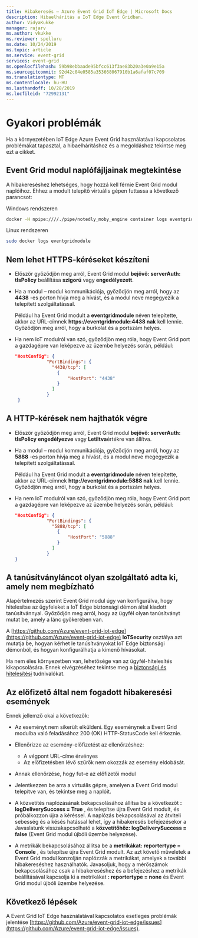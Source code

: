 ```yaml
---
title: Hibakeresés – Azure Event Grid IoT Edge | Microsoft Docs
description: Hibaelhárítás a IoT Edge Event Gridban.
author: VidyaKukke
manager: rajarv
ms.author: vkukke
ms.reviewer: spelluru
ms.date: 10/24/2019
ms.topic: article
ms.service: event-grid
services: event-grid
ms.openlocfilehash: 59b98ebbaade95bfcc613f3ae83b20a3e0a9e15a
ms.sourcegitcommit: 92d42c04e0585a353668067910b1a6afaf07c709
ms.translationtype: MT
ms.contentlocale: hu-HU
ms.lasthandoff: 10/28/2019
ms.locfileid: "72992131"
---
```

# <a name="common-issues"></a>Gyakori problémák

Ha a környezetében IoT Edge Azure Event Grid használatával kapcsolatos problémákat tapasztal, a hibaelhárításhoz és a megoldáshoz tekintse meg ezt a cikket.

## <a name="view-event-grid-module-logs"></a>Event Grid modul naplófájljainak megtekintése

A hibakereséshez lehetséges, hogy hozzá kell férnie Event Grid modul naplóihoz. Ehhez a modult telepítő virtuális gépen futtassa a következő parancsot:

Windows rendszeren

```sh
docker -H npipe:////./pipe/notedly_moby_engine container logs eventgridmodule
```

Linux rendszeren

```sh
sudo docker logs eventgridmodule
```

## <a name="unable-to-make-https-requests"></a>Nem lehet HTTPS-kéréseket készíteni

* Először győződjön meg arról, Event Grid modul **bejövő: serverAuth: tlsPolicy** beállítása **szigorú** vagy **engedélyezett**.

* Ha a modul – modul kommunikációja, győződjön meg arról, hogy az **4438** -es porton hívja meg a hívást, és a modul neve megegyezik a telepített szolgáltatással. 

  Például ha Event Grid modult a **eventgridmodule** néven telepítette, akkor az URL-címnek **https://eventgridmodule:4438 nak** kell lennie. Győződjön meg arról, hogy a burkolat és a portszám helyes.
    
* Ha nem IoT modulról van szó, győződjön meg róla, hogy Event Grid port a gazdagépre van leképezve az üzembe helyezés során, például:

    ```json
    "HostConfig": {
                "PortBindings": {
                  "4438/tcp": [
                    {
                        "HostPort": "4438"
                    }
                  ]
                }
     }
    ```

## <a name="unable-to-make-http-requests"></a>A HTTP-kérések nem hajthatók végre

* Először győződjön meg arról, Event Grid modul **bejövő: serverAuth: tlsPolicy** **engedélyezve** vagy **Letiltva**értékre van állítva.

* Ha a modul – modul kommunikációja, győződjön meg arról, hogy az **5888** -es porton hívja meg a hívást, és a modul neve megegyezik a telepített szolgáltatással. 

  Például ha Event Grid modult a **eventgridmodule** néven telepítette, akkor az URL-címnek **http://eventgridmodule:5888 nak** kell lennie. Győződjön meg arról, hogy a burkolat és a portszám helyes.
    
* Ha nem IoT modulról van szó, győződjön meg róla, hogy Event Grid port a gazdagépre van leképezve az üzembe helyezés során, például:

    ```json
    "HostConfig": {
                "PortBindings": {
                  "5888/tcp": [
                    {
                        "HostPort": "5888"
                    }
                  ]
                }
    }
    ```

## <a name="certificate-chain-was-issued-by-an-authority-thats-not-trusted"></a>A tanúsítványláncot olyan szolgáltató adta ki, amely nem megbízható

Alapértelmezés szerint Event Grid modul úgy van konfigurálva, hogy hitelesítse az ügyfeleket a IoT Edge biztonsági démon által kiadott tanúsítvánnyal. Győződjön meg arról, hogy az ügyfél olyan tanúsítványt mutat be, amely a lánc gyökerében van.

A [https://github.com/Azure/event-grid-iot-edge](https://github.com/Azure/event-grid-iot-edge) **IoTSecurity** osztálya azt mutatja be, hogyan kérhet le tanúsítványokat IoT Edge biztonsági démonból, és hogyan konfigurálhatja a kimenő hívásokat.

Ha nem éles környezetben van, lehetősége van az ügyfél-hitelesítés kikapcsolására. Ennek elvégzéséhez tekintse meg a [biztonsági és hitelesítési](security-authentication.md) tudnivalókat.

## <a name="debug-events-not-received-by-subscriber"></a>Az előfizető által nem fogadott hibakeresési események

Ennek jellemző okai a következők:

* Az eseményt nem sikerült elküldeni. Egy eseménynek a Event Grid modulba való feladásához 200 (OK) HTTP-StatusCode kell érkeznie.

* Ellenőrizze az esemény-előfizetést az ellenőrzéshez:
    * A végpont URL-címe érvényes
    * Az előfizetésben lévő szűrők nem okozzák az esemény eldobását.

* Annak ellenőrzése, hogy fut-e az előfizetői modul

* Jelentkezzen be arra a virtuális gépre, amelyen a Event Grid modul telepítve van, és tekintse meg a naplóit.

* A közvetítés naplózásának bekapcsolásához állítsa be a következőt **: logDeliverySuccess = True** , és telepítse újra Event Grid modult, és próbálkozzon újra a kéréssel. A naplózás bekapcsolásával az átviteli sebesség és a késés hatással lehet, így a hibakeresés befejezésekor a Javaslatunk visszakapcsolható a **közvetítőhöz: logDeliverySuccess = false** (Event Grid modul újbóli üzembe helyezése).

* A metrikák bekapcsolásához állítsa be a **metrikákat: reportertype = Console** , és telepítse újra Event Grid modult. Az azt követő műveletek a Event Grid modul konzolján naplózzák a metrikákat, amelyek a további hibakereséshez használhatók. Javasoljuk, hogy a mérőszámok bekapcsolásához csak a hibakereséshez és a befejezéshez a metrikák beállításával kapcsolja ki a metrikákat **: reportertype = none** és Event Grid modul újbóli üzembe helyezése.

## <a name="next-steps"></a>Következő lépések

A Event Grid IoT Edge használatával kapcsolatos esetleges problémák jelentése [https://github.com/Azure/event-grid-iot-edge/issues](https://github.com/Azure/event-grid-iot-edge/issues).